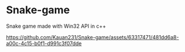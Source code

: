 # Snake-game
Snake game made with Win32 API in c++

https://github.com/Kauan231/Snake-game/assets/63317471/481dd6a8-a00c-4c15-b0f1-d991c3f07dde

